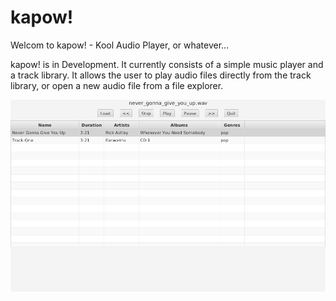 # kapow!
Welcom to kapow! - Kool Audio Player, or whatever...

kapow! is in Development. It currently consists of a simple music player and a track library. It allows the user to play audio files directly from the track library, or open a new audio file from a file explorer.

![kapow! in action](https://github.com/devinereshan/kapow/blob/master/kapow_in_action.png)

